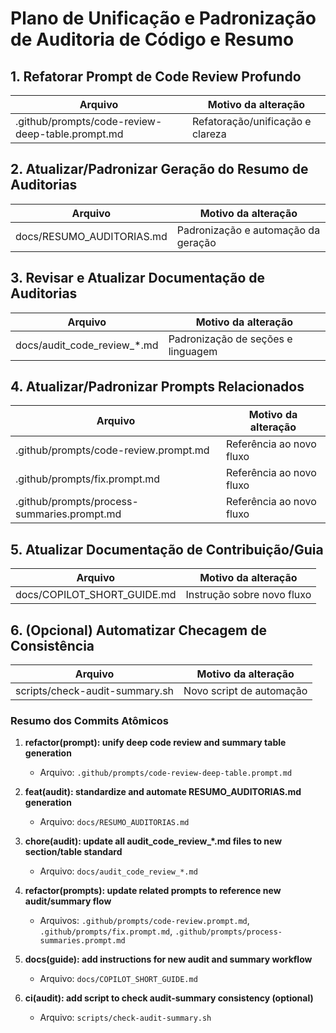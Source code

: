 # Plano de Unificação e Padronização de Auditoria de Código e Resumo

## 1. Refatorar Prompt de Code Review Profundo
| Arquivo                                      | Motivo da alteração                        |
|----------------------------------------------|--------------------------------------------|
| .github/prompts/code-review-deep-table.prompt.md | Refatoração/unificação e clareza           |

## 2. Atualizar/Padronizar Geração do Resumo de Auditorias
| Arquivo                        | Motivo da alteração                        |
|--------------------------------|--------------------------------------------|
| docs/RESUMO_AUDITORIAS.md      | Padronização e automação da geração        |

## 3. Revisar e Atualizar Documentação de Auditorias
| Arquivo                                         | Motivo da alteração                        |
|-------------------------------------------------|--------------------------------------------|
| docs/audit_code_review_*.md                     | Padronização de seções e linguagem         |

## 4. Atualizar/Padronizar Prompts Relacionados
| Arquivo                                                    | Motivo da alteração                        |
|------------------------------------------------------------|--------------------------------------------|
| .github/prompts/code-review.prompt.md                      | Referência ao novo fluxo                   |
| .github/prompts/fix.prompt.md                              | Referência ao novo fluxo                   |
| .github/prompts/process-summaries.prompt.md                | Referência ao novo fluxo                   |

## 5. Atualizar Documentação de Contribuição/Guia
| Arquivo                                | Motivo da alteração                        |
|----------------------------------------|--------------------------------------------|
| docs/COPILOT_SHORT_GUIDE.md            | Instrução sobre novo fluxo                 |

## 6. (Opcional) Automatizar Checagem de Consistência
| Arquivo                        | Motivo da alteração                        |
|--------------------------------|--------------------------------------------|
| scripts/check-audit-summary.sh | Novo script de automação                   |

### Resumo dos Commits Atômicos

1. **refactor(prompt): unify deep code review and summary table generation**
   - Arquivo: `.github/prompts/code-review-deep-table.prompt.md`

2. **feat(audit): standardize and automate RESUMO_AUDITORIAS.md generation**
   - Arquivo: `docs/RESUMO_AUDITORIAS.md`

3. **chore(audit): update all audit_code_review_*.md files to new section/table standard**
   - Arquivo: `docs/audit_code_review_*.md`

4. **refactor(prompts): update related prompts to reference new audit/summary flow**
   - Arquivos: `.github/prompts/code-review.prompt.md`, `.github/prompts/fix.prompt.md`, `.github/prompts/process-summaries.prompt.md`

5. **docs(guide): add instructions for new audit and summary workflow**
   - Arquivo: `docs/COPILOT_SHORT_GUIDE.md`

6. **ci(audit): add script to check audit-summary consistency (optional)**
   - Arquivo: `scripts/check-audit-summary.sh`
